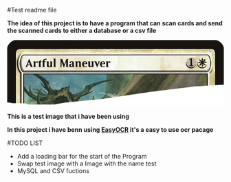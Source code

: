 
#Test readme file


**The idea of this project is to have a program that can scan cards and send the scanned cards to either a database or a csv file**

![alt text](/image000R.jpg)

**This is a test image that i have been using**


**In this project i have benn using [EasyOCR](https://github.com/JaidedAI/EasyOCR) it's a easy to use ocr pacage**

#TODO LIST
* Add a loading bar for the start of the Program   
* Swap test image with a Image with the name test
* MySQL and CSV fuctions
